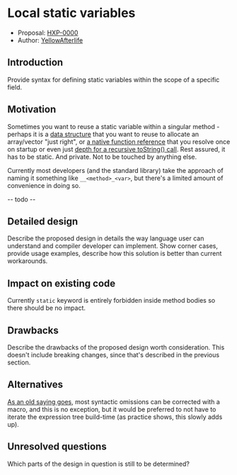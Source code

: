 # Local static variables

* Proposal: [HXP-0000](0000-local-static.md)
* Author: [YellowAfterlife](https://github.com/yellowafterlife)

## Introduction

Provide syntax for defining static variables within the scope of a specific field.

## Motivation

Sometimes you want to reuse a static variable within a singular method -
perhaps it is a [data structure](https://github.com/YellowAfterlife/sfgml/blob/b7f32f37126d9ab9197d2248693c5a333019b86b/Array.hx#L242)
that you want to reuse to allocate an array/vector "just right",
or [a native function reference](https://github.com/HaxeFoundation/haxe/blob/c4c2d37f80c136e2259485c1d61b0bd8c38fecfe/std/neko/Lib.hx#L202)
that you resolve once on startup
or even just [depth for a recursive toString() call](https://github.com/HaxeFoundation/haxe/blob/c4c2d37f80c136e2259485c1d61b0bd8c38fecfe/std/cs/_std/Array.hx#L33).
Rest assured, it has to be static. And private. Not to be touched by anything else.

Currently most developers (and the standard library) take the approach of naming it something like `__<method>_<var>`,
but there's a limited amount of convenience in doing so.

-- todo --

## Detailed design

Describe the proposed design in details the way language user can understand
and compiler developer can implement. Show corner cases, provide usage examples,
describe how this solution is better than current workarounds.

## Impact on existing code

Currently `static` keyword is entirely forbidden inside method bodies so there should be no impact.

## Drawbacks

Describe the drawbacks of the proposed design worth consideration. This doesn't include
breaking changes, since that's described in the previous section.

## Alternatives

[As an old saying goes](https://yal.cc/wp-content/uploads/2019/03/haxe-macros.jpg),
most syntactic omissions can be corrected with a macro, and this is no exception,
but it would be preferred to not have to iterate the expression tree build-time
(as practice shows, this slowly adds up).

## Unresolved questions

Which parts of the design in question is still to be determined?

